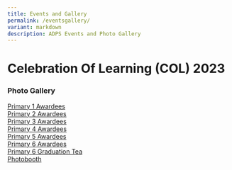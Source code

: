 ```yaml
---
title: Events and Gallery
permalink: /eventsgallery/
variant: markdown
description: ADPS Events and Photo Gallery
---
```

 # Celebration Of Learning (COL) 2023

### Photo Gallery

[Primary 1 Awardees](https://drive.google.com/drive/folders/1qYlJbk0TCfnwZ_ltqKBt-Bo8Wgcx1e_t?usp=drive_link) <br>
[Primary 2 Awardees](https://drive.google.com/drive/folders/1KEBrqBgBWcLEI4-WkNlB82E2Rq82ousB?usp=drive_link)<br>
[Primary 3 Awardees](https://drive.google.com/drive/folders/15_odzMJNocK2feilkQtDErPoNECssGpQ?usp=drive_link)<br>
[Primary 4 Awardees](https://drive.google.com/drive/folders/1YmgCeZLefzujEmLcXRlH6eWUrebpd9BZ?usp=drive_link)<br>
[Primary 5 Awardees](https://drive.google.com/drive/folders/1yOiYJ-SIlcVtkKXM6zxhwJURCQ0UuTi7?usp=drive_link)<br>
[Primary 6 Awardees](https://drive.google.com/drive/folders/1qKu8MRGBlGqkqx-5U3B3hkrwEQgCPQWb?usp=drive_link)<br>
[Primary 6 Graduation Tea](https://drive.google.com/drive/folders/1z07WnJQlFGWwj0kqEusM1zeLymHX-SB6?usp=drive_link)<br>
[Photobooth](https://drive.google.com/drive/folders/1WY-AwNoptCdRlZ6jD8YAf_Z9Q-3nK-N0?usp=drive_link)